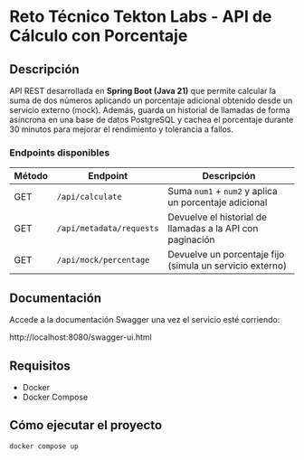 # Reto Técnico Tekton Labs - API de Cálculo con Porcentaje 

## Descripción

API REST desarrollada en **Spring Boot (Java 21)** que permite calcular la suma de dos números aplicando un porcentaje adicional obtenido desde un servicio externo (mock). Además, guarda un historial de llamadas de forma asíncrona en una base de datos PostgreSQL y cachea el porcentaje durante 30 minutos para mejorar el rendimiento y tolerancia a fallos.

### Endpoints disponibles

| Método | Endpoint                        | Descripción                                              |
|--------|----------------------------------|----------------------------------------------------------|
| GET    | `/api/calculate`                | Suma `num1` + `num2` y aplica un porcentaje adicional    |
| GET    | `/api/metadata/requests`        | Devuelve el historial de llamadas a la API con paginación |
| GET    | `/api/mock/percentage`          | Devuelve un porcentaje fijo (simula un servicio externo) |

## Documentación
Accede a la documentación Swagger una vez el servicio esté corriendo:

http://localhost:8080/swagger-ui.html

## Requisitos

- Docker
- Docker Compose

## Cómo ejecutar el proyecto

```bash
docker compose up
